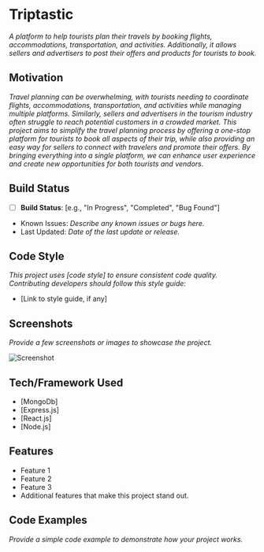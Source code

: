# Triptastic

*A platform to help tourists plan their travels by booking flights, accommodations, transportation, and activities. Additionally, it allows sellers and advertisers to post their offers and products for tourists to book.*

## Motivation

*Travel planning can be overwhelming, with tourists needing to coordinate flights, accommodations, transportation, and activities while managing multiple platforms. Similarly, sellers and advertisers in the tourism industry often struggle to reach potential customers in a crowded market. This project aims to simplify the travel planning process by offering a one-stop platform for tourists to book all aspects of their trip, while also providing an easy way for sellers to connect with travelers and promote their offers. By bringing everything into a single platform, we can enhance user experience and create new opportunities for both tourists and vendors.*

## Build Status

- [ ] **Build Status**: [e.g., "In Progress", "Completed", "Bug Found"]
- Known Issues: *Describe any known issues or bugs here.*
- Last Updated: *Date of the last update or release.*

## Code Style

*This project uses [code style] to ensure consistent code quality. Contributing developers should follow this style guide:*

- [Link to style guide, if any]

## Screenshots

*Provide a few screenshots or images to showcase the project.*

![Screenshot](link-to-image)

## Tech/Framework Used

- [MongoDb]
- [Express.js]
- [React.js]
- [Node.js]



## Features

- Feature 1
- Feature 2
- Feature 3
- Additional features that make this project stand out.

## Code Examples

*Provide a simple code example to demonstrate how your project works.*


